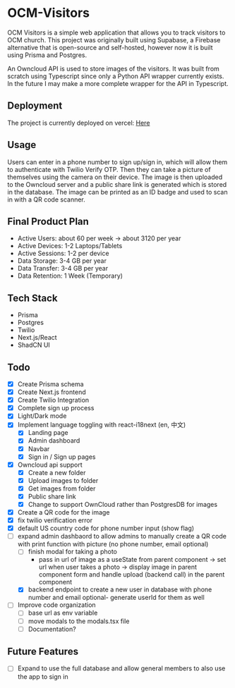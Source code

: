 # OCM-Visitors
OCM Visitors is a simple web application that allows you to track visitors to OCM church. This project was originally built using Supabase, a Firebase alternative that is open-source and self-hosted, however now it is built using Prisma and Postgres. 

An Owncloud API is used to store images of the visitors. It was built from scratch using Typescript since only a Python API wrapper currently exists. In the future I may make a more complete wrapper for the API in Typescript.


## Deployment
The project is currently deployed on vercel: 
[Here](https://ocm-visitors-supabase.vercel.app/)

## Usage
Users can enter in a phone number to sign up/sign in, which will allow them to authenticate with Twilio Verify OTP. Then they can take a picture of themselves using the camera on their device. The image is then uploaded to the Owncloud server and a public share link is generated which is stored in the database. The image can be printed as an ID badge and used to scan in with a QR code scanner.

## Final Product Plan
- Active Users: about 60 per week -> about 3120 per year
- Active Devices: 1-2 Laptops/Tablets
- Active Sessions: 1-2 per device
- Data Storage: 3-4 GB per year
- Data Transfer: 3-4 GB per year
- Data Retention: 1 Week (Temporary)

## Tech Stack
- Prisma
- Postgres 
- Twilio
- Next.js/React
- ShadCN UI


## Todo
- [x] Create Prisma schema
- [x] Create Next.js frontend  
- [x] Create Twilio Integration
- [x] Complete sign up process
- [x] Light/Dark mode
- [x] Implement language toggling with react-i18next (en, 中文) 
    - [x] Landing page
    - [x] Admin dashboard
    - [x] Navbar
    - [x] Sign in / Sign up pages
- [x] Owncloud api support
    - [x] Create a new folder
    - [x] Upload images to folder
    - [x] Get images from folder
    - [x] Public share link
    - [x] Change to support OwnCloud rather than PostgresDB for images
- [x] Create a QR code for the image
- [x] fix twilio verification error
- [x] default US country code for phone number input (show flag)
- [ ] expand admin dashbaord to allow admins to manually create a QR code with print function with picture  (no phone number, email optional)
    - [ ] finish modal for taking a photo
        - pass in url of image as a useState from parent component -> set url when user takes a photo -> display image in parent component form and handle upload (backend call) in the parent component
    - [x] backend endpoint to create a new user in database with phone number and email optional- generate userId for them as well
- [ ] Improve code organization
    - [ ] base url as env variable
    - [ ] move modals to the modals.tsx file
    - [ ] Documentation?
## Future Features
- [ ] Expand to use the full database and allow general members to also use the app to sign in
